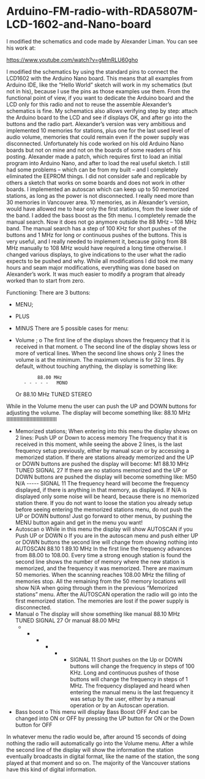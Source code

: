 # Arduino-FM-radio-with-RDA5807M-LCD-1602-and-Nano-board

I modified the schematics and code made by Alexander Liman. You can see his work at:

https://www.youtube.com/watch?v=gMmRLU60gho

I modified the schematics by using the standard pins to connect the LCD1602 with the Arduino Nano board. This means that all examples from Arduino IDE, like the “Hello World” sketch will work in my schematics (but not in his), because I use the pins as those examples use them. From the functional point of view, if you want to dedicate the Arduino board and the LCD only for this radio and not to reuse the assemble Alexander’s schematics is fine. My schematics also allows verifying step by step: attach the Arduino board to the LCD and see if displays OK, and after go into the buttons and the radio part.
Alexander’s version was very ambitious and implemented 10 memories for stations, plus one for the last used level of audio volume, memories that could remain even if the power supply was disconnected. Unfortunately his code worked on his old Arduino Nano boards but not on mine and not on the boards of some readers of his posting. Alexander made a patch, which requires first to load an initial program into Arduino Nano, and after to load the real useful sketch. I still had some problems – which can be from my built – and I completely eliminated the EEPROM things. I did not consider safe and replicable by others a sketch that works on some boards and does not work in other boards.
I implemented an autoscan which can keep up to 50 memorized stations, as long as the power is not disconnected. I really need more than 30 memories in Vancouver area. 10 memories, as in Alexander’s version, would have allowed me to hear only the first stations, from the lower side of the band.
I added the bass boost as the 5th menu.
I completely remade the manual search. Now it does not go anymore outside the 88 MHz – 108 MHz band. The manual search has a step of 100 KHz for short pushes of the buttons and 1 MHz for long or continuous pushes of the buttons. This is very useful, and I really needed to implement it, because going from 88 MHz manually to 108 MHz would have required a long time otherwise.
I changed various displays, to give indications to the user what the radio expects to be pushed and why.
While all modifications I did took me many hours and seam major modifications, everything was done based on Alexander’s work. It was much easier to modify a program that already worked than to start from zero.  

Functioning:
There are 3 buttons:
-	MENU; 
-	PLUS
-	MINUS
There are 5 possible cases for menu:
-	Volume ; 
o	The first line of the displays shows the frequency that it is received in that moment.
o	The second line of the display shows less or more of vertical lines. When the second line shows only 2 lines the volume is at the minimum. The maximum volume is for 32 lines.
       By default, without touching anything, the display is something like:

                88.00 MHz
           - - - - -   MONO
       Or
	  88.10 MHz
          TUNED  STEREO
		
While in the Volume menu the user can push the UP and DOWN buttons for adjusting the volume.
The display will become something like:
	  88.10 MHz
          IIIIIIIIIIIIIIIIIIIIIIIIIIIIIIIIIII

-	Memorized stations;
When entering into this menu the display shows on 2 lines:
Push UP or Down
to access memory
The frequency that it is received in this moment, while seeing the above 2 lines, is the last frequency setup previously, either by manual scan or by accessing a memorized station.
If there are stations already memorized and the UP or DOWN buttons are pushed the display will become:
      M1 88.10 MHz
      TUNED  SIGNAL 27
If there are no stations memorized and the UP or DOWN buttons are pushed the display will become something like:
      M50 N/A
      -----  SIGNAL 11
The frequency heard will become the frequency displayed, if there is anything in that memory, as displayed. If N/A is displayed only some noise will be heard, because there is no memorized station there.
If you do not want to loose the station you already setup before seeing entering the memorized stations menu, do not push the UP or DOWN buttons! Just go forward to other menus, by pushing the MENU button again and get in the menu you want!
-	Autoscan
o	While in this menu the display will show
       AUTOSCAN if you
       Push UP or DOWN
o	If you are in the autoscan menu and push either UP or DOWN buttons the second line will change from showing nothing into
        AUTOSCAN 88.10
        1   89.10 MHz
In the first line the frequency advances from 88.00 to 108.00. Every time a strong enough station is found the second line shows the number of memory where the new station is memorized, and the frequency it was memorized. There are maximum 50 memories. When the scanning reaches 108.00 MHz the filling of memories stop. All the remaining from the 50 memory locations will show N/A when going through them in the previous “Memorized stations” menu.
After the AUTOSCAN operation the radio will go into the first memorized station. The memories are lost if the power supply is disconnected.
-	Manual
o	The display will show something like 
      manual 88.10 MHz
      TUNED  SIGNAL 27
Or
      manual 88.00 MHz
      - - - - - -  SIGNAL 11
Short pushes on the Up or DOWN buttons will change the frequency in steps of 100 KHz. Long and continuous pushes of those buttons will change the frequency in steps of 1 MHz.
The frequency displayed and heard when entering the manual menu is the last frequency it was setup by the user, either by a manual operation or by an Autoscan operation.
-	Bass boost
o	This menu will display
     Bass Boost
                OFF
And can be changed into ON or OFF by pressing the UP button for ON or the Down button for OFF

In whatever menu the radio would be, after around 15 seconds of doing nothing the radio will automatically go into the Volume menu.
After a while the second line of the display will show the information the station eventually broadcasts in digital format, like the name of the station, the song played at that moment and so on. The majority of the Vancouver stations have this kind of digital information.
